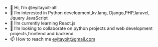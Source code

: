 - 👋 Hi, I’m @eyitayoit-alt
- 👀 I’m interested in Python development,kv.lang, Django,PHP,laravel, Jquery JavaScript
- 🌱 I’m currently learning React.js
- 💞️ I’m looking to collaborate on python projects and web development projects,frontend and backend
- 📫 How to reach me eyitayoit@gmail.com

<!---
eyitayoit-alt/eyitayoit-alt is a ✨ special ✨ repository because its `README.md` (this file) appears on your GitHub profile.
You can click the Preview link to take a look at your changes.
--->
